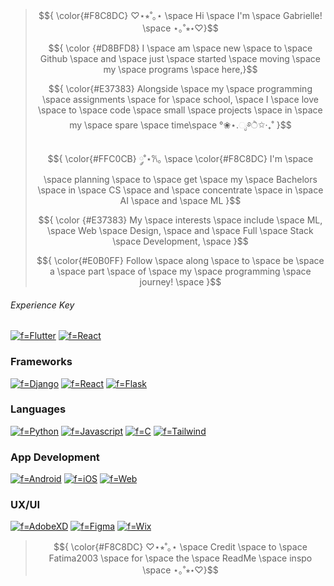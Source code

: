 
> $${ \color{#F8C8DC} ♡⋆⭒˚｡⋆ \space Hi \space I'm \space Gabrielle! \space ⋆｡˚⭒⋆♡}$$
>
> $${ \color {#D8BFD8} I \space am \space new \space to \space Github \space and \space just \space started \space moving \space my \space programs \space here,}$$
>
> $${ \color{#E37383} Alongside \space my \space programming \space assignments \space for \space school, \space I \space love \space to \space code \space small \space projects \space in \space my \space spare \space time\space °❀⋆.ೃ࿔ੈ✩‧₊˚   }$$
> 
> $${ \color{#FFC0CB}  ༘˚⋆𐙚｡ \space \color{#F8C8DC} I'm \space \space planning \space to \space get \space my \space Bachelors \space in \space CS \space and \space concentrate \space in \space AI \space and \space ML }$$
>
> $${ \color {#E37383} My \space interests \space include \space ML, \space Web \space Design, \space and \space Full \space Stack \space Development, \space   }$$
> 
> $${ \color{#E0B0FF} Follow \space along \space to \space be \space a \space part \space of \space my \space programming \space journey! \space }$$

###### Experience Key
[![f=Flutter](https://img.shields.io/badge/★★★☆☆-FF69B4?style=for-the-badge)](https://github.com/gesutherland)
[![f=React](https://img.shields.io/badge/★★★☆☆-FFA9D4?style=for-the-badge)](https://github.com/gesutherland)


### Frameworks
[![f=Django](https://img.shields.io/badge/django-FF69B4?style=for-the-badge&logo=django)](https://github.com/gesutherland)
[![f=React](https://img.shields.io/badge/react-FFA9D4?style=for-the-badge&logo=react)](https://github.com/gesutherland)
[![f=Flask](https://img.shields.io/badge/flask-FFA9D4?style=for-the-badge&logo=flask)](https://github.com/gesutherland)

### Languages
[![f=Python](https://img.shields.io/badge/python-FF69B4?style=for-the-badge&logo=python)](https://github.com/gesutherland)
[![f=Javascript](https://img.shields.io/badge/javascript-FFA9D4?style=for-the-badge&logo=javascript)](https://github.com/gesutherland)
[![f=C](https://img.shields.io/badge/c-FF69B4?style=for-the-badge&logo=c)](https://github.com/gesutherland)
[![f=Tailwind](https://img.shields.io/badge/Tailwind-FFA9D4?style=for-the-badge&logo=Tailwind)](https://github.com/gesutherland)

### App Development
[![f=Android](https://img.shields.io/badge/android-FF69B4?style=for-the-badge&logo=android)](https://github.com/gesutherland)
[![f=iOS](https://img.shields.io/badge/ios-FF69B4?style=for-the-badge&logo=ios)](https://github.com/gesutherland)
[![f=Web](https://img.shields.io/badge/web-FF69B4?style=for-the-badge&logo=internetcomputer)](https://github.com/gesutherland)


### UX/UI
[![f=AdobeXD](https://img.shields.io/badge/adobexd-FFA9D4?style=for-the-badge&logo=adobexd)](https://github.com/gesutherland)
[![f=Figma](https://img.shields.io/badge/figma-FF69B4?style=for-the-badge&logo=figma)](https://github.com/gesutherland)
[![f=Wix](https://img.shields.io/badge/wix-FFA9D4?style=for-the-badge&logo=wix)](https://github.com/gesutherland)


> $${ \color{#F8C8DC} ♡⋆⭒˚｡⋆ \space Credit \space to \space Fatima2003 \space for \space the \space ReadMe \space inspo \space ⋆｡˚⭒⋆♡}$$
